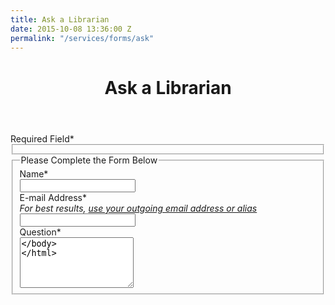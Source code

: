 ```yaml
---
title: Ask a Librarian
date: 2015-10-08 13:36:00 Z
permalink: "/services/forms/ask"
---
```


<header class="banner banner--page">
  <div  class="wrap">
    <div class="banner__inner">
      <h1 class="heading heading--page">Ask a Librarian</h1>
    </div>
  </div>
</header>
<div class="wrap content has-sidebar">
  <div class="block block--body" data-swiftype-index="true">
    <link rel="stylesheet" type="text/css" href="/assets/css/style-guide.css" />
    <div class="style-guide-content--questionpoint-forms">
      <form action="http://www.questionpoint.org/crs/servlet/org.oclc.ask.AskPatronQuestion" method="post" name="entryform1" onsubmit="return checkIt(this)">
        <div class="required">Required Field<span>*</span></div>
        <fieldset>
          <input type="hidden" name="language" value="1" />
          <input type="hidden" name="library" value="11986" />
          <input type="hidden" name="label3" value="Location">
          <input type="hidden" name="field3" id="field3" value="FROM GENERAL NYU LIBRARIES AAL FORM">
          <input type="hidden" name="label1" value="NetID" />
          <input type="hidden" name="label4" value="Status" />
          <input type="hidden" name="label7" value="Subject" />
          <input type="hidden" name="label6" value="Global site" />
        </fieldset>
        <fieldset class="legend">
          <legend>Please Complete the Form Below</legend>
          <div>
            <label for="name" class="required">Name<span>*</span><br /></label>
            <input type="text" id="name" name="name" maxlength="255" />
          </div>
          <div>
            <label for="email" class="required">E-mail Address<span>*</span><br />
            <em>For best results, <a href="http://library.nyu.edu/ask/askapolicy.html#alias" target="_blank">use your outgoing email address or alias</a></em><br /></label>
            <input type="text" id="email" name="email" />
          </div>
          <div>
            <label for="question" class="required">Question<span>*</span><br /></label>
            <textarea id="question" name="question" rows="5">